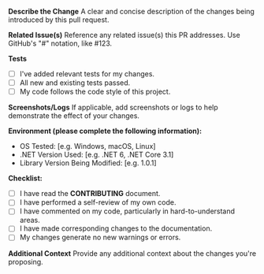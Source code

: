 **Describe the Change**
A clear and concise description of the changes being introduced by this pull request.

**Related Issue(s)**
Reference any related issue(s) this PR addresses. Use GitHub's "#" notation, like #123.

**Tests**
- [ ] I've added relevant tests for my changes.
- [ ] All new and existing tests passed.
- [ ] My code follows the code style of this project.

**Screenshots/Logs**
If applicable, add screenshots or logs to help demonstrate the effect of your changes.

**Environment (please complete the following information):**
- OS Tested: [e.g. Windows, macOS, Linux]
- .NET Version Used: [e.g. .NET 6, .NET Core 3.1]
- Library Version Being Modified: [e.g. 1.0.1]

**Checklist:**
- [ ] I have read the **CONTRIBUTING** document.
- [ ] I have performed a self-review of my own code.
- [ ] I have commented on my code, particularly in hard-to-understand areas.
- [ ] I have made corresponding changes to the documentation.
- [ ] My changes generate no new warnings or errors.

**Additional Context**
Provide any additional context about the changes you're proposing.

